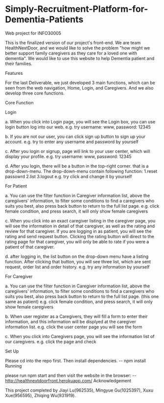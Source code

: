 # Simply-Recruitment-Platform-for-Dementia-Patients
Web project for INFO30005

This is the finalized version of our project's front-end. We are team HealthNextDoor, and we would like to solve the problem "how might we better support family caregivers as they care for a loved one with dementia". We would like to use this website to help Dementia patient and their families.

Features

For the last Deliverable, we just developed 3 main functions, which can be seen from the web navigation, Home, Login, and Caregivers. And we also develop three core functions.

Core Function

Login

a. When you click into Login page, you will see the Login
    box, you can use login button log into our web. 
e.g. try username: www, password: 12345

b. If you are not our user, you can click sign up button 
    to sign up your account.
e.g. try to enter any username and password by yourself

c. After you login or signup, page will link to your user
    center, which will display your profile. 
e.g. try username: www, password: 12345

d. After you login, there will be a button in the top-right corner.
   that is a drop-down-menu. The drop-down-menu contain following 
   function:
    1.reset passowrd
    2.list
    3.logout
e.g. try click and change it by yourself

For Patient

a. You can use the filter function in Caregiver information list, above the 
    caregiivers' information, to filter some conditions
    to find a caregivers who suits you best, also press
    back button to return to the full list page.
e.g. click female condition, and press search, it will only show female caregivers

c. When you click into an exact caregiver listing in the caregiver page,
   you will see the information in detail of that caregiver, as well as
   the rating and review for that caregiver. If you are logging in as 
   patient, you will see the rating and send request button. Clicking
   the rating button will direct to the rating page for that caregiver,
   you will only be able to rate if you were a patient of that caregiver.
   
d. after logging in, the list button on the drop-down menu have a listing
    function. After clicking that button, you will see three list, which
    are sent request, order list and order history.
e.g. try any information by yourself

For Caregiver

a. You can use the filter function in Caregiver information list, above the 
   caregiivers' information, to filter some conditions
   to find a caregivers who suits you best, also press
   back button to return to the full list page. (this one same as patient)
e.g. click female condition, and press search, it will only show female caregivers

b. When user register as a Caregivers, they will fill a form
   to enter their information, and this information will be
   displyed at the caregiver information list. 
e.g. click the user center page you will see the form

c. When you click into Caregivers page, you will see the
   information list of our caregivers.
e.g. click the page and check

Set Up

Please cd into the repo first. Then install dependencies.
-- npm install
Running

please run npm start and then visit the website in the browser:
-- http://healthnextdoorfront.herokuapp.com/
Acknowledgement

This project completed by Jiayi Lu(962535), Mingyue Gu(1025397), 
Xuxu Xue(956595), Zhiqing Wu(931919).
